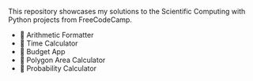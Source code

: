 This repository showcases my solutions to the Scientific Computing with Python projects from FreeCodeCamp.

- 🔹 Arithmetic Formatter
- 🔹 Time Calculator
- 🔹 Budget App
- 🔹 Polygon Area Calculator
- 🔹 Probability Calculator

